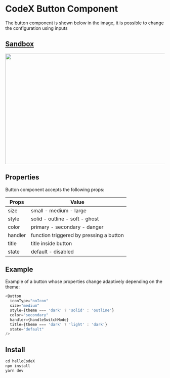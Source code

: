 # CodeX Button Component

The button component is shown below in the image, it is possible to change the configuration using inputs

## [Sandbox](https://hello-code-x.vercel.app/)

<img src="https://github.com/IgorZhigalov182/helloCodeX/assets/97223418/9de38ace-d837-410a-97ab-59558dbe7503" width="700" height="350">

## Properties

Button component accepts the following props:

|Props|Value|
|---| ---|
|size| small - medium - large |
|style| solid - outline - soft - ghost |
|color| primary - secondary - danger |
|handler | function triggered by pressing a button |
|title | title inside button |
|state| default - disabled |

## Example

Example of a button whose properties change adaptively depending on the theme:

```javaScript
<Button
  iconType="noIcon"
  size="medium"
  style={theme === 'dark' ? 'solid' : 'outline'}
  color="secondary"
  handler={handleSwitchMode}
  title={theme === 'dark' ? 'light' : 'dark'}
  state="default"
/>
```

## Install

```javaScript
cd helloCodeX
npm install
yarn dev
```
